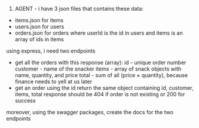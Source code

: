 1. AGENT - i have 3 json files that contains these data:

- items.json for items
- users.json for users
- orders.json for orders where userId is the id in users and items is an array of ids in items

using express, i need two endpoints
- get all the orders with this response (array):
    id - unique order number
    customer - name of the snacker
    items - array of snack objects with name, quantity, and price
    total - sum of all (price × quantity), because finance needs to yell at us later
- get an order using the id
  return the same object containing id, customer, items, total
  response should be 404 if order is not existing or 200 for success

moreover, using the swagger packages, create the docs for the two endpoints
